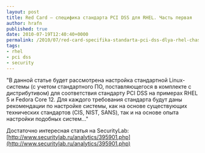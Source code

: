 ```yaml
--- 
layout: post 
title: Red Card – специфика стандарта PCI DSS для RHEL. Часть первая 
author: hrafn 
published: true 
date: 2010-07-19T12:40:40+0000 
permalink: /2010/07/red-card-specifika-standarta-pci-dss-dlya-rhel-chast-pervaya 
tags:
- rhel
- pci dss
- security
--- 
```


"В данной статье будет рассмотрена настройка стандартной Linux-системы (с
учетом стандартного ПО, поставляющегося в комплекте с дистрибутивом) для
соответствия стандарту PCI DSS на примерах RHEL 5 и Fedora Core 12. Для
каждого требования стандарта будут даны рекомендации по настройке системы, как
на основе существующих технических стандартов (CIS, NIST, SANS), так и на
основе опыта настройки подобных систем..."

Достаточно интересная статья на SecurityLab: [http://www.securitylab.ru/analytics/395901.php](http://www.securitylab.ru/analytics/395901.php)

